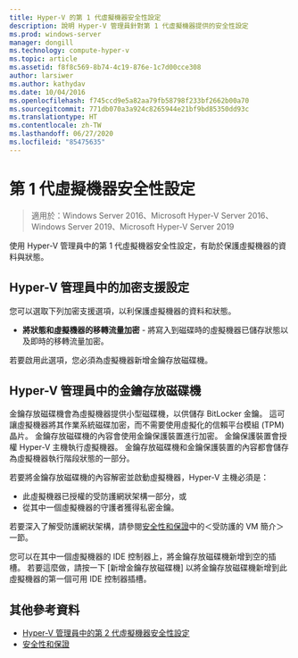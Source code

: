 ```yaml
---
title: Hyper-V 的第 1 代虛擬機器安全性設定
description: 說明 Hyper-V 管理員針對第 1 代虛擬機器提供的安全性設定
ms.prod: windows-server
manager: dongill
ms.technology: compute-hyper-v
ms.topic: article
ms.assetid: f8f8c569-8b74-4c19-876e-1c7d00cce308
author: larsiwer
ms.author: kathydav
ms.date: 10/04/2016
ms.openlocfilehash: f745ccd9e5a82aa79fb58798f233bf2662b00a70
ms.sourcegitcommit: 771db070a3a924c8265944e21bf9bd85350dd93c
ms.translationtype: HT
ms.contentlocale: zh-TW
ms.lasthandoff: 06/27/2020
ms.locfileid: "85475635"
---
```

# <a name="generation-1-virtual-machine-security-settings"></a>第 1 代虛擬機器安全性設定

>適用於：Windows Server 2016、Microsoft Hyper-V Server 2016、Windows Server 2019、Microsoft Hyper-V Server 2019

使用 Hyper-V 管理員中的第 1 代虛擬機器安全性設定，有助於保護虛擬機器的資料與狀態。

## <a name="encryption-support-settings-in-hyper-v-manager"></a>Hyper-V 管理員中的加密支援設定

您可以選取下列加密支援選項，以利保護虛擬機器的資料和狀態。

- **將狀態和虛擬機器的移轉流量加密** - 將寫入到磁碟時的虛擬機器已儲存狀態以及即時的移轉流量加密。

若要啟用此選項，您必須為虛擬機器新增金鑰存放磁碟機。

## <a name="key-storage-drive-in-hyper-v-manager"></a>Hyper-V 管理員中的金鑰存放磁碟機

金鑰存放磁碟機會為虛擬機器提供小型磁碟機，以供儲存 BitLocker 金鑰。 這可讓虛擬機器將其作業系統磁碟加密，而不需要使用虛擬化的信賴平台模組 (TPM) 晶片。 金鑰存放磁碟機的內容會使用金鑰保護裝置進行加密。 金鑰保護裝置會授權 Hyper-V 主機執行虛擬機器。 金鑰存放磁碟機和金鑰保護裝置的內容都會儲存為虛擬機器執行階段狀態的一部分。

若要將金鑰存放磁碟機的內容解密並啟動虛擬機器，Hyper-V 主機必須是：

- 此虛擬機器已授權的受防護網狀架構一部分，或
- 從其中一個虛擬機器的守護者獲得私密金鑰。

若要深入了解受防護網狀架構，請參閱[安全性和保證](../../../security/Security-and-Assurance.md)中的＜受防護的 VM 簡介＞一節。

您可以在其中一個虛擬機器的 IDE 控制器上，將金鑰存放磁碟機新增到空的插槽。 若要這麼做，請按一下 [新增金鑰存放磁碟機] 以將金鑰存放磁碟機新增到此虛擬機器的第一個可用 IDE 控制器插槽。

## <a name="additional-references"></a>其他參考資料

- [Hyper-V 管理員中的第 2 代虛擬機器安全性設定](Generation-2-virtual-machine-security-settings-for-hyper-v.md)
- [安全性和保證](../../../security/Security-and-Assurance.md)